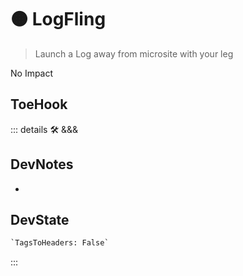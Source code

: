
# 🟠 <moto>LogFling</moto>

> Launch a Log away from microsite with your leg

No Impact

## ToeHook

::: details 🛠 <dev>&&&</dev>

## DevNotes

-

## DevState

```py
`TagsToHeaders: False`
```

:::
